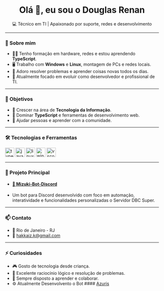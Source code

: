 <h1 align="center">Olá 👋, eu sou o Douglas Renan</h1>
<p align="center">💻 Técnico em TI | Apaixonado por suporte, redes e desenvolvimento</p>

---

### 🚀 Sobre mim

- 👨‍💻 Tenho formação em hardware, redes e estou aprendendo **TypeScript**.
- 🖥️ Trabalho com **Windows** e **Linux**, montagem de PCs e redes locais.
- 🔧 Adoro resolver problemas e aprender coisas novas todos os dias.
- 🌱 Atualmente focado em evoluir como desenvolvedor e profissional de TI.

---

### 🎯 Objetivos

- 🔹 Crescer na área de **Tecnologia da Informação**.
- 🔹 Dominar **TypeScript** e ferramentas de desenvolvimento web.
- 🔹 Ajudar pessoas e aprender com a comunidade.

---

### 🛠️ Tecnologias e Ferramentas

<p align="left">
  <img src="https://cdn.jsdelivr.net/gh/devicons/devicon/icons/typescript/typescript-original.svg" height="30" alt="typescript" />
  <img src="https://cdn.jsdelivr.net/gh/devicons/devicon/icons/javascript/javascript-original.svg" height="30" alt="javascript" />
  <img src="https://cdn.jsdelivr.net/gh/devicons/devicon/icons/linux/linux-original.svg" height="30" alt="linux" />
  <img src="https://cdn.jsdelivr.net/gh/devicons/devicon/icons/windows8/windows8-original.svg" height="30" alt="windows" />
  <img src="https://cdn.jsdelivr.net/gh/devicons/devicon/icons/vscode/vscode-original.svg" height="30" alt="vscode" />
</p>

---

### 📌 Projeto Principal

- #### [🤖 Mizuki-Bot-Discord](https://github.com/Hakkaiz01/Mizuki-Bot-Discord)
 - Um bot para Discord desenvolvido com foco em automação, interatividade e funcionalidades personalizadas o Servidor DBC Super.

---

### 📫 Contato

- 📍 Rio de Janeiro - RJ  
- 📧 hakkaiz.k@gmail.com

---

### ⚡ Curiosidades

- 🎮 Gosto de tecnologia desde criança.
- 🧠 Excelente raciocínio lógico e resolução de problemas.
- 🤝 Sempre disposto a aprender e colaborar.
- ⚙️ Atualmente Desenvolvento o Bot #### [Azuris](https://github.com/Hakkaiz01/Azuris-Project/blob/main/README.md)
